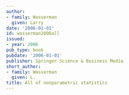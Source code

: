 ```yaml
---
author:
- family: Wasserman
  given: Larry
date: '2006-01-01'
id: wasserman2006all
issued:
- year: 2006
pub_type: book
pubdate: '2006-01-01'
publisher: Springer Science & Business Media
short_author:
- family: Wasserman
  given: L.
title: All of nonparametric statistics
---
```

